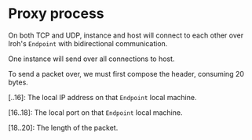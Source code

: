 # Proxy process

On both TCP and UDP, instance and host will connect to each other over Iroh's `Endpoint` with bidirectional communication.

One instance will send over all connections to host.

To send a packet over, we must first compose the header, consuming 20 bytes.

[..16]: The local IP address on that `Endpoint` local machine.

[16..18]: The local port on that `Endpoint` local machine.

[18..20]: The length of the packet.

